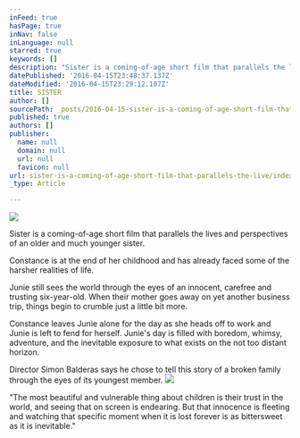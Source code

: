 ```yaml
---
inFeed: true
hasPage: true
inNav: false
inLanguage: null
starred: true
keywords: []
description: "Sister is a coming-of-age short film that parallels the lives and perspectives of an older and much younger sister.\_"
datePublished: '2016-04-15T23:48:37.137Z'
dateModified: '2016-04-15T23:29:12.107Z'
title: SISTER
author: []
sourcePath: _posts/2016-04-15-sister-is-a-coming-of-age-short-film-that-parallels-the-live.md
published: true
authors: []
publisher:
  name: null
  domain: null
  url: null
  favicon: null
url: sister-is-a-coming-of-age-short-film-that-parallels-the-live/index.html
_type: Article

---
```

![](https://the-grid-user-content.s3-us-west-2.amazonaws.com/6ae0a89e-2731-45ef-bc5e-cea20661532a.jpg)

Sister is a coming-of-age short film that parallels the lives and perspectives of an older and much younger sister. 

Constance is at the end of her childhood and has already faced some of the harsher realities of life. 

Junie still sees the world through the eyes of an innocent, carefree and trusting six-year-old. When their mother goes away on yet another business trip, things begin to crumble just a little bit more. 

Constance leaves Junie alone for the day as she heads off to work and Junie is left to fend for herself. Junie's day is filled with boredom, whimsy, adventure, and the inevitable exposure to what exists on the not too distant horizon. 

Director Simon Balderas says he chose to tell this story of a broken family through the eyes of its youngest member. ![](https://the-grid-user-content.s3-us-west-2.amazonaws.com/810280d2-47b5-4bde-b1aa-3d55a96174ec.jpg)

"The most beautiful and vulnerable thing about children is their trust in the world,  and seeing that on screen is endearing. But that innocence is fleeting and watching that specific moment when it is lost forever is as bittersweet as it is inevitable."
